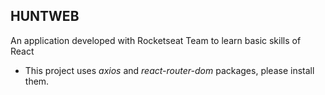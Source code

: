 ## HUNTWEB

An application developed with Rocketseat Team to learn basic skills of React

 * This project uses *axios* and *react-router-dom* packages, please install them.
